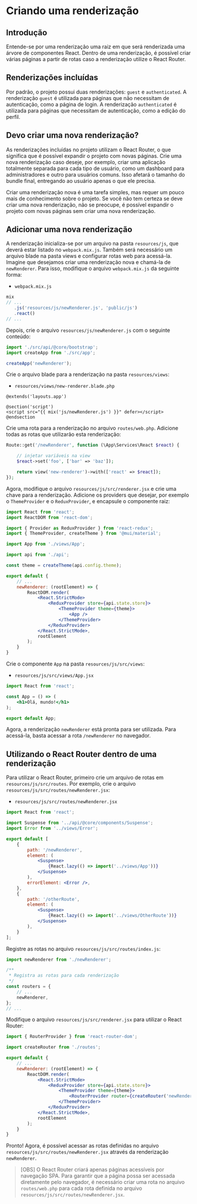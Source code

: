 # Criando uma renderização

## Introdução

Entende-se por uma renderização uma raiz em que será renderizada uma árvore de componentes React. Dentro de uma renderização, é possível criar várias páginas a partir de rotas caso a renderização utilize o React Router.

## Renderizações incluídas

Por padrão, o projeto possui duas renderizações: `guest` e `authenticated`. A renderização `guest` é utilizada para páginas que não necessitam de autenticação, como a página de login. A renderização `authenticated` é utilizada para páginas que necessitam de autenticação, como a edição do perfil.

## Devo criar uma nova renderização?

As renderizações incluídas no projeto utilizam o React Router, o que significa que é possível expandir o projeto com novas páginas. Crie uma nova renderização caso deseje, por exemplo, criar uma aplicação totalmente separada para cada tipo de usuário, como um dashboard para administradores e outro para usuários comuns. Isso afetará o tamanho do bundle final, entregando ao usuário apenas o que ele precisa.

Criar uma renderização nova é uma tarefa simples, mas requer um pouco mais de conhecimento sobre o projeto. Se você não tem certeza se deve criar uma nova renderização, não se preocupe, é possível expandir o projeto com novas páginas sem criar uma nova renderização.

## Adicionar uma nova renderização

A renderização inicializa-se por um arquivo na pasta `resources/js`, que deverá estar listado no `webpack.mix.js`. Também será necessário um arquivo blade na pasta views e configurar rotas web para acessá-la. Imagine que desejamos criar uma renderização nova e chamá-la de `newRenderer`. Para isso, modifique o arquivo `webpack.mix.js` da seguinte forma:

 - `webpack.mix.js`

```js
mix
// ...
   .js('resources/js/newRenderer.js', 'public/js')
   .react()
// ...
```

Depois, crie o arquivo `resources/js/newRenderer.js` com o seguinte conteúdo:

```js
import './src/api/@core/bootstrap';
import createApp from './src/app';

createApp('newRenderer');
```

Crie o arquivo blade para a renderização na pasta `resources/views`:

 - `resources/views/new-renderer.blade.php`
```blade
@extends('layouts.app')

@section('script')
<script src="{{ mix('js/newRenderer.js') }}" defer></script>
@endsection
```

Crie uma rota para a renderização no arquivo `routes/web.php`. Adicione todas as rotas que utilizarão esta renderização:

```php
Route::get('/newRenderer', function (\App\Services\React $react) {

    // injetar variáveis na view
    $react->set('foo', ['bar' => 'baz']);

    return view('new-renderer')->with(['react' => $react]);
});
```
Agora, modifique o arquivo `resources/js/src/renderer.jsx` e crie uma chave para a renderização. Adicione os providers que desejar, por exemplo o `ThemeProvider` e o `ReduxProvider`, e encapsule o componente raiz:

```jsx
import React from 'react';
import ReactDOM from 'react-dom';

import { Provider as ReduxProvider } from 'react-redux';
import { ThemeProvider, createTheme } from '@mui/material';

import App from './views/App';

import api from './api';

const theme = createTheme(api.config.theme);

export default {
    // ...
    newRenderer: (rootElement) => {
        ReactDOM.render(
            <React.StrictMode>
                <ReduxProvider store={api.state.store}>
                    <ThemeProvider theme={theme}>
                        <App />
                    </ThemeProvider>
                </ReduxProvider>
            </React.StrictMode>,
            rootElement
        );
    }
}
```

Crie o componente `App` na pasta `resources/js/src/views`:

 - `resources/js/src/views/App.jsx`
```jsx
import React from 'react';

const App = () => (
    <h1>Olá, mundo!</h1>
);

export default App;
```

Agora, a renderização `newRenderer` está pronta para ser utilizada. Para acessá-la, basta acessar a rota `/newRenderer` no navegador.

## Utilizando o React Router dentro de uma renderização

Para utilizar o React Router, primeiro crie um arquivo de rotas em `resources/js/src/routes`. Por exemplo, crie o arquivo `resources/js/src/routes/newRenderer.jsx`:

 - `resources/js/src/routes/newRenderer.jsx`
```jsx
import React from 'react';

import Suspense from '../api/@core/components/Suspense';
import Error from '../views/Error';

export default [
    {
        path: '/newRenderer',
        element: (
            <Suspense>
                {React.lazy(() => import('../views/App'))}
            </Suspense>
        ),
        errorElement: <Error />,
    },
    {
        path: '/otherRoute',
        element: (
            <Suspense>
                {React.lazy(() => import('../views/OtherRoute'))}
            </Suspense>
        ),
    }
];
```

Registre as rotas no arquivo `resources/js/src/routes/index.js`:

```js
import newRenderer from './newRenderer';

/**
 * Registra as rotas para cada renderização
 */ 
const routers = {
    // ...
    newRenderer,
};
// ...
```

Modifique o arquivo `resources/js/src/renderer.jsx` para utilizar o React Router:

```jsx
import { RouterProvider } from 'react-router-dom';

import createRouter from './routes';

export default {
    // ...
    newRenderer: (rootElement) => {
        ReactDOM.render(
            <React.StrictMode>
                <ReduxProvider store={api.state.store}>
                    <ThemeProvider theme={theme}>
                        <RouterProvider router={createRouter('newRenderer')} />
                    </ThemeProvider>
                </ReduxProvider>
            </React.StrictMode>,
            rootElement
        );
    }
}
```

Pronto! Agora, é possível acessar as rotas definidas no arquivo `resources/js/src/routes/newRenderer.jsx` através da renderização `newRenderer`.

 > [OBS] O React Router criará apenas páginas acessíveis por navegação SPA. Para garantir que a página possa ser acessada diretamente pelo navegador, é necessário criar uma rota no arquivo `routes/web.php` para cada rota definida no arquivo `resources/js/src/routes/newRenderer.jsx`.
